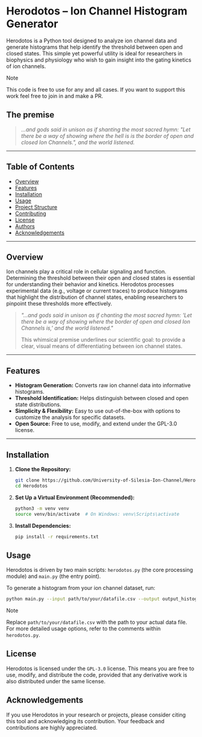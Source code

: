 # Herodotos – Ion Channel Histogram Generator

Herodotos is a Python tool designed to analyze ion channel data and generate histograms that help identify the threshold between open and closed states. This simple yet powerful utility is ideal for researchers in biophysics and physiology who wish to gain insight into the gating kinetics of ion channels.

> [!NOTE]
> This code is free to use for any and all cases. If you want to support this work feel free to join in and make a PR.

## The premise
>*...and gods said in unison as if shanting the most sacred hymn: "Let there be a way of showing where the hell is is the border of open and closed Ion Channels.", and the world listened.*

---

## Table of Contents

- [Overview](#overview)
- [Features](#features)
- [Installation](#installation)
- [Usage](#usage)
- [Project Structure](#project-structure)
- [Contributing](#contributing)
- [License](#license)
- [Authors](#authors)
- [Acknowledgements](#acknowledgements)

---

## Overview

Ion channels play a critical role in cellular signaling and function. Determining the threshold between their open and closed states is essential for understanding their behavior and kinetics. Herodotos processes experimental data (e.g., voltage or current traces) to produce histograms that highlight the distribution of channel states, enabling researchers to pinpoint these thresholds more effectively.

> _"...and gods said in unison as if chanting the most sacred hymn: 'Let there be a way of showing where the border of open and closed Ion Channels is,' and the world listened."_  
>  
> This whimsical premise underlines our scientific goal: to provide a clear, visual means of differentiating between ion channel states.

---

## Features

- **Histogram Generation:** Converts raw ion channel data into informative histograms.
- **Threshold Identification:** Helps distinguish between closed and open state distributions.
- **Simplicity & Flexibility:** Easy to use out-of-the-box with options to customize the analysis for specific datasets.
- **Open Source:** Free to use, modify, and extend under the GPL-3.0 license.

---

## Installation

1. **Clone the Repository:**

   ```bash
   git clone https://github.com/University-of-Silesia-Ion-Channel/Herodotos.git
   cd Herodotos
   ```
2. **Set Up a Virtual Environment (Recommended):**
   
   ```bash
   python3 -m venv venv
   source venv/bin/activate  # On Windows: venv\Scripts\activate
   ```
3. **Install Dependencies:**
   
   ```bash
   pip install -r requirements.txt
   ```

## Usage

Herodotos is driven by two main scripts: `herodotos.py` (the core processing module) and `main.py` (the entry point).

To generate a histogram from your ion channel dataset, run:

```bash
python main.py --input path/to/your/datafile.csv --output output_histogram.png
```

> [!NOTE]
> Replace `path/to/your/datafile.csv` with the path to your actual data file. For more detailed usage options, refer to the comments within `herodotos.py`.

## License

Herodotos is licensed under the `GPL-3.0` license. This means you are free to use, modify, and distribute the code, provided that any derivative work is also distributed under the same license.

## Acknowledgements

If you use Herodotos in your research or projects, please consider citing this tool and acknowledging its contribution. Your feedback and contributions are highly appreciated.
